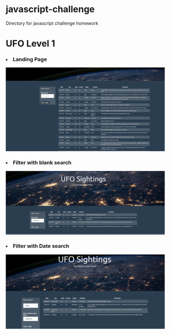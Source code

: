 # javascript-challenge
Directory for javascript challenge homework


<h1>UFO Level 1</h1>

<h3><li>Landing Page</li></h3>
        <img src = "https://github.com/UncleBacon/javascript-challenge/blob/master/images/Level_1%20blank_field.PNG" alt = "Blank Page title = "Blank Page">
<h3><li>Filter with blank search</li></h3>
  <img src = "https://github.com/UncleBacon/javascript-challenge/blob/master/images/Level_1_search.PNG" alt = "Blank search title =    "Blank Search">

<h3><li>Filter with Date search</li></h3>
  <img src = "https://github.com/UncleBacon/javascript-challenge/blob/master/images/level_2_date_search.PNG" alt = "Date search title =    "Date Search">

        
       

